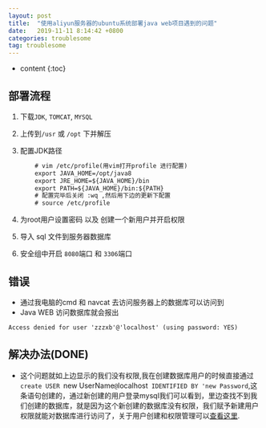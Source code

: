 ```yaml
---
layout: post
title:  "使用aliyun服务器的ubuntu系统部署java web项目遇到的问题"
date:   2019-11-11 8:14:42 +0800
categories: troublesome
tag: troublesome
---
```


* content
{:toc}

## 部署流程

1. 下载`JDK`, `TOMCAT`, `MYSQL`
2. 上传到`/usr` 或 `/opt` 下并解压
3. 配置JDK路径

    ```txt
        # vim /etc/profile(用vim打开profile 进行配置)
        export JAVA_HOME=/opt/java8
        export JRE_HOME=${JAVA_HOME}/bin
        export PATH=${JAVA_HOME}/bin:${PATH}
        # 配置完毕后关闭 :wq ,然后用下边的更新下配置
        # source /etc/profile
    ```

4. 为root用户设置密码 以及 创建一个新用户并开启权限
5. 导入 sql 文件到服务器数据库
6. 安全组中开启 `8080`端口 和 `3306`端口

## 错误

* 通过我电脑的cmd 和 navcat 去访问服务器上的数据库可以访问到
* Java WEB 访问数据库就会报出

```txt
Access denied for user 'zzzxb'@'localhost' (using password: YES)
```

## 解决办法(DONE)

* 这个问题就如上边显示的我们没有权限,我在创建数据库用户的时候直接通过
`create USER `new UserName`@`localhost` IDENTIFIED BY 'new Password`,这条语句创建的，通过新创建的用户登录mysql我们可以看到，里边查找不到我们创建的数据库，就是因为这个新创建的数据库没有权限，我们赋予新建用户权限就能对数据库进行访问了，关于用户创建和权限管理可以[查看这里](http://zzzxb.xyz/note/MySQL/5.%E5%88%9B%E5%BB%BA%E7%94%A8%E6%88%B7%E5%92%8C%E6%8E%88%E6%9D%83.html).
